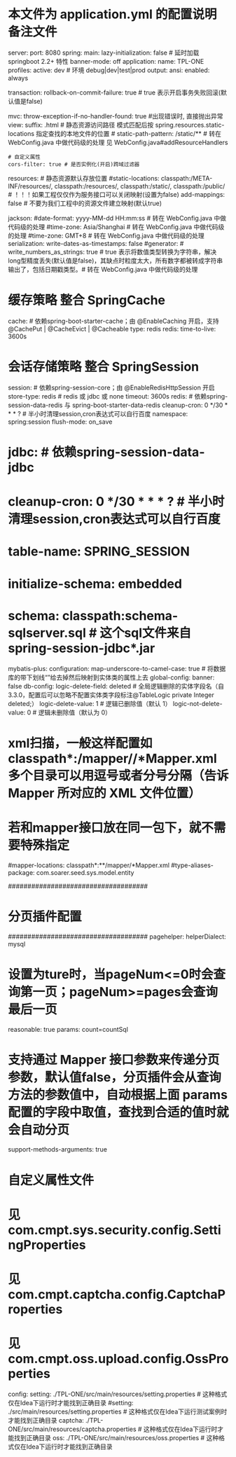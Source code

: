 # 本文件为 application.yml 的配置说明备注文件

server:
  port: 8080
spring:
  main:
    lazy-initialization: false # 延时加载 springboot 2.2+ 特性
    banner-mode: off
  application:
    name: TPL-ONE
  profiles:
    active: dev # 环境 debug|dev|test|prod
  output:
    ansi:
      enabled: always

  transaction:
    rollback-on-commit-failure: true  # true 表示开启事务失败回滚(默认值是false)

  mvc:
    throw-exception-if-no-handler-found: true #出现错误时, 直接抛出异常
    view:
      suffix: .html
    # 静态资源访问路径 模式匹配后按 spring.resources.static-locations 指定查找的本地文件的位置
    # static-path-pattern: /static/** # 转在 WebConfig.java 中做代码级的处理 见 WebConfig.java#addResourceHandlers

    # 自定义属性
    cors-filter: true # 是否实例化(开启)跨域过滤器

  resources:
    # 静态资源默认存放位置
    #static-locations: classpath:/META-INF/resources/, classpath:/resources/, classpath:/static/, classpath:/public/
    # ！！！如果工程仅仅作为服务接口可以关闭映射(设置为false)
    add-mappings: false # 不要为我们工程中的资源文件建立映射(默认true)

  jackson:
    #date-format: yyyy-MM-dd HH:mm:ss # 转在 WebConfig.java 中做代码级的处理
    #time-zone: Asia/Shanghai # 转在 WebConfig.java 中做代码级的处理
    #time-zone: GMT+8 # 转在 WebConfig.java 中做代码级的处理
    serialization:
      write-dates-as-timestamps: false
    #generator:
    #  write_numbers_as_strings: true # true 表示将数值类型转换为字符串，解决long型精度丢失(默认值是false)，其缺点时粒度太大，所有数字都被转成字符串输出了，包括日期戳类型。# 转在 WebConfig.java 中做代码级的处理

  # 缓存策略 整合 SpringCache
  cache: # 依赖spring-boot-starter-cache；由 @EnableCaching 开启，支持@CachePut | @CacheEvict | @Cacheable
    type: redis
    redis:
      time-to-live: 3600s

  # 会话存储策略 整合 SpringSession
  session: # 依赖spring-session-core；由 @EnableRedisHttpSession 开启
    store-type: redis # redis 或 jdbc 或 none
    timeout: 3600s
    redis: # 依赖spring-session-data-redis 与 spring-boot-starter-data-redis
      cleanup-cron: 0 */30 * * * ? # 半小时清理session,cron表达式可以自行百度
      namespace: spring:session
      flush-mode: on_save

  #  jdbc: # 依赖spring-session-data-jdbc
  #    cleanup-cron: 0 */30 * * * ?  # 半小时清理session,cron表达式可以自行百度
  #    table-name: SPRING_SESSION
  #    initialize-schema: embedded
  #    schema: classpath:schema-sqlserver.sql # 这个sql文件来自spring-session-jdbc*.jar

mybatis-plus:
  configuration:
    map-underscore-to-camel-case: true # 将数据库的带下划线“”给去掉然后映射到实体类的属性上去
  global-config:
    banner: false
    db-config:
      logic-delete-field: deleted # 全局逻辑删除的实体字段名（自3.3.0，配置后可以忽略不配置实体类字段标注@TableLogic private Integer deleted;）
      logic-delete-value: 1 # 逻辑已删除值（默认 1）
      logic-not-delete-value: 0 # 逻辑未删除值（默认为 0）
  # xml扫描，一般这样配置如classpath*:**/mapper/**/*Mapper.xml 多个目录可以用逗号或者分号分隔（告诉 Mapper 所对应的 XML 文件位置）
  # 若和mapper接口放在同一包下，就不需要特殊指定
  #mapper-locations: classpath*:**/mapper/*Mapper.xml
  #type-aliases-package: com.soarer.seed.sys.model.entity


####################################
# 分页插件配置
####################################
pagehelper:
  helperDialect: mysql
  # 设置为ture时，当pageNum<=0时会查询第一页；pageNum>=pages会查询最后一页
  reasonable: true
  params: count=countSql
  # 支持通过 Mapper 接口参数来传递分页参数，默认值false，分页插件会从查询方法的参数值中，自动根据上面 params 配置的字段中取值，查找到合适的值时就会自动分页
  support-methods-arguments: true

# 自定义属性文件
# 见 com.cmpt.sys.security.config.SettingProperties
# 见 com.cmpt.captcha.config.CaptchaProperties
# 见 com.cmpt.oss.upload.config.OssProperties
config:
  setting: ./TPL-ONE/src/main/resources/setting.properties # 这种格式仅在Idea下运行时才能找到正确目录
  #setting: ./src/main/resources/setting.properties # 这种格式仅在Idea下运行测试案例时才能找到正确目录
  captcha: ./TPL-ONE/src/main/resources/captcha.properties # 这种格式仅在Idea下运行时才能找到正确目录
  oss: ./TPL-ONE/src/main/resources/oss.properties # 这种格式仅在Idea下运行时才能找到正确目录
